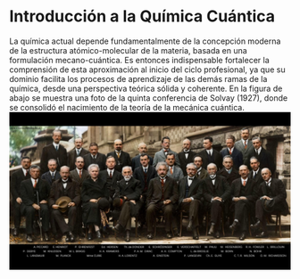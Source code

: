 # Introducción a la Química Cuántica
La química actual depende fundamentalmente de la concepción moderna de la estructura atómico-molecular de la materia, basada en una formulación mecano-cuántica. Es entonces indispensable fortalecer la comprensión de esta aproximación al inicio del ciclo profesional, ya que su dominio facilita los procesos de aprendizaje de las demás ramas de la química, desde una perspectiva teórica sólida y coherente. En la figura de abajo se muestra una foto de la quinta conferencia de Solvay (1927), donde se consolidó el nacimiento de la teoría de la mecánica cuántica.
![Solvay_Conference](Postulados/solvay_conference.png)
